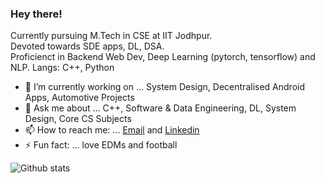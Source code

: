 ### Hey there!

<!--
**devi777/devi777** is a ✨ _special_ ✨ repository because its `README.md` (this file) appears on your GitHub profile.

Exploring Mern stack and Docker/Kubernetes these days.  -->

Currently pursuing M.Tech in CSE at IIT Jodhpur. <br> Devoted towards SDE apps, DL, DSA. <br>
Proficienct in Backend Web Dev, Deep Learning (pytorch, tensorflow) and NLP. 
Langs: C++, Python

- 🔭 I’m currently working on ... System Design, Decentralised Android Apps, Automotive Projects 
- 💬 Ask me about ... C++, Software & Data Engineering, DL, System Design, Core CS Subjects
- 📫 How to reach me: ... [Email](devansh007kaushik@gmail.com) and [Linkedin](https://www.linkedin.com/in/devanshkaushik/)
- ⚡ Fun fact: ... love EDMs and football


![Github stats](https://github-readme-stats.vercel.app/api?username=valkyron)
